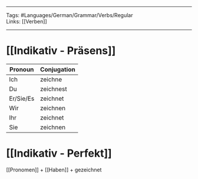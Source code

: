 ___
Tags: #Languages/German/Grammar/Verbs/Regular  
Links: [[Verben]]
___
# [[Indikativ - Präsens]]
Pronoun|Conjugation
------------ | ------------
Ich | zeichne
Du | zeichnest
Er/Sie/Es | zeichnet
Wir | zeichnen
Ihr | zeichnet
Sie | zeichnen


# [[Indikativ - Perfekt]]
[[Pronomen]] + [[Haben]] + gezeichnet